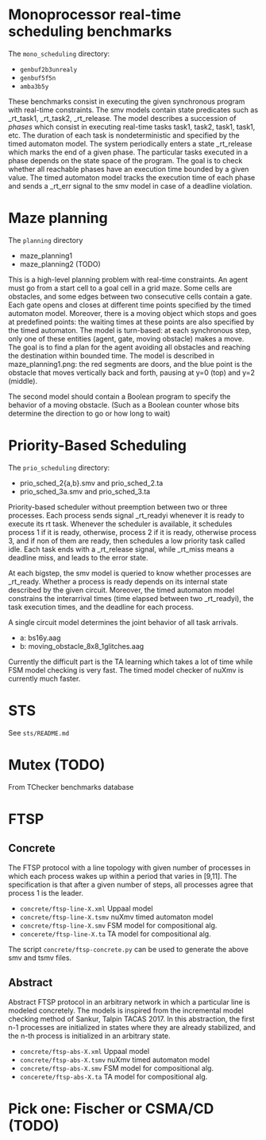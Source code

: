 # Monoprocessor real-time scheduling benchmarks
The `mono_scheduling` directory:
- `genbuf2b3unrealy`
- `genbuf5f5n`
- `amba3b5y`

These benchmarks consist in executing the given synchronous program with real-time constraints.
The smv models contain state predicates such as _rt_task1, _rt_task2, _rt_release. 
The model describes a succession of _phases_ which consist in executing real-time tasks task1, task2, task1, task1, etc. 
The duration of each task is nondeterministic and specified by the timed automaton model.
The system periodically enters a state _rt_release which marks the end of a given phase.
The particular tasks executed in a phase depends on the state space of the program.
The goal is to check whether all reachable phases have an execution time bounded by a given value.
The timed automaton model tracks the execution time of each phase and sends a _rt_err signal to the smv model in case of a deadline violation.

# Maze planning
The `planning` directory
- maze_planning1
- maze_planning2 (TODO)

This is a high-level planning problem with real-time constraints.
An agent must go from a start cell to a goal cell in a grid maze. Some cells are obstacles,
and some edges between two consecutive cells contain a gate. Each gate opens and closes
at different time points specified by the timed automaton model.
Moreover, there is a moving object which stops and goes at predefined points:
the waiting times at these points are also specified by the timed automaton.
The model is turn-based: at each synchronous step, only one of these entities (agent, gate, moving obstacle)
makes a move.
The goal is to find a plan for the agent avoiding all obstacles and reaching the destination within bounded time.
The model is described in maze_planning1.png: the red segments are doors, and the blue point is the obstacle that moves
vertically back and forth, pausing at y=0 (top) and y=2 (middle).

The second model should contain a Boolean program to specify the behavior of a moving obstacle.
(Such as a Boolean counter whose bits determine the direction to go or how long to wait)

# Priority-Based Scheduling
The `prio_scheduling` directory:
- prio_sched_2{a,b}.smv and prio_sched_2.ta
- prio_sched_3a.smv and prio_sched_3.ta

Priority-based scheduler without preemption between two or three processes.
Each process sends signal _rt_readyi whenever it is ready to execute its rt task.
Whenever the scheduler is available, it schedules process 1 if it is ready,
otherwise, process 2 if it is ready, otherwise process 3, and if non of them are ready,
then schedules a low priority task called idle.
Each task ends with a _rt_release signal, while _rt_miss means a deadline miss, and leads to the error state.

At each bigstep, the smv model is queried to know whether processes are _rt_ready.
Whether a process is ready depends on its internal state described by the given circuit.
Moreover, the timed automaton model constrains the interarrival times (time elapsed between two _rt_readyi),
the task execution times, and the deadline for each process.

A single circuit model determines the joint behavior of all task arrivals.
- a: bs16y.aag
- b: moving_obstacle_8x8_1glitches.aag

Currently the difficult part is the TA learning which takes a lot of time while FSM model checking is very fast.
The timed model checker of nuXmv is currently much faster.

# STS
See `sts/README.md`

# Mutex (TODO)
From TChecker benchmarks database

# FTSP
## Concrete
The FTSP protocol with a line topology with given number of processes
in which each process wakes up within a period that varies in [9,11].
The specification is that after a given number of steps, all processes agree that process 1 is the leader.

- `concrete/ftsp-line-X.xml` Uppaal model
- `concrete/ftsp-line-X.tsmv` nuXmv timed automaton model
- `concrete/ftsp-line-X.smv` FSM model for compositional alg.
- `concerete/ftsp-line-X.ta` TA model for compositional alg.
  
The script `concrete/ftsp-concrete.py` can be used to generate the above smv and tsmv files.

## Abstract
Abstract FTSP protocol in an arbitrary network in which a particular line is modeled concretely.
The models is inspired from the incremental model checking method of Sankur, Talpin TACAS 2017.
In this abstraction, the first n-1 processes are initialized in states where they 
are already stabilized, and the n-th process is initialized in an arbitrary state.

- `concrete/ftsp-abs-X.xml` Uppaal model
- `concrete/ftsp-abs-X.tsmv` nuXmv timed automaton model
- `concrete/ftsp-abs-X.smv` FSM model for compositional alg.
- `concerete/ftsp-abs-X.ta` TA model for compositional alg.

# Pick one: Fischer or CSMA/CD (TODO)